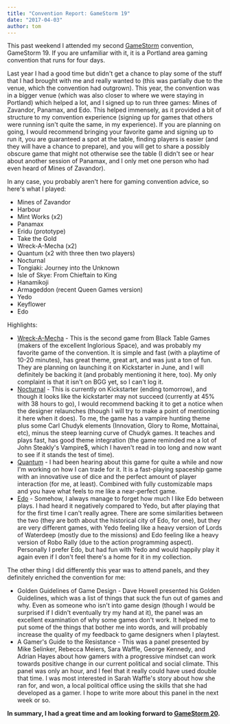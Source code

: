 ```yaml
---
title: "Convention Report: GameStorm 19"
date: "2017-04-03"
author: tom
---
```


This past weekend I attended my second [GameStorm](http://www.gamestorm.org/) convention, GameStorm 19. If you are unfamiliar with it, it is a Portland area gaming convention that runs for four days.

Last year I had a good time but didn't get a chance to play some of the stuff that I had brought with me and really wanted to (this was partially due to the venue, which the convention had outgrown). This year, the convention was in a bigger venue (which was also closer to where we were staying in Portland) which helped a lot, and I signed up to run three games: Mines of Zavandor, Panamax, and Edo. This helped immensely, as it provided a bit of structure to my convention experience (signing up for games that others were running isn't quite the same, in my experience). If you are planning on going, I would recommend bringing your favorite game and signing up to run it, you are guaranteed a spot at the table, finding players is easier (and they will have a chance to prepare), and you will get to share a possibly obscure game that might not otherwise see the table (I didn't see or hear about another session of Panamax, and I only met one person who had even heard of Mines of Zavandor).

In any case, you probably aren't here for gaming convention advice, so here's what I played:

- Mines of Zavandor
- Harbour
- Mint Works (x2)
- Panamax
- Eridu (prototype)
- Take the Gold
- Wreck-A-Mecha (x2)
- Quantum (x2 with three then two players)
- Nocturnal
- Tongiaki: Journey into the Unknown
- Isle of Skye: From Chieftain to King
- Hanamikoji
- Armageddon (recent Queen Games version)
- Yedo
- Keyflower
- Edo



Highlights:

- [Wreck-A-Mecha](http://www.blacktablegames.com/) - This is the second game from Black Table Games (makers of the excellent Inglorious Space), and was probably my favorite game of the convention. It is simple and fast (with a playtime of 10-20 minutes), has great theme, great art, and was just a ton of fun. They are planning on launching it on Kickstarter in June, and I will definitely be backing it (and probably mentioning it here, too). My only complaint is that it isn't on BGG yet, so I can't log it.
- [Nocturnal](https://www.kickstarter.com/projects/195441897/nocturnal-a-vampire-hunting-card-game) - This is currently on Kickstarter (ending tomorrow), and though it looks like the kickstarter may not succeed (currently at 45% with 38 hours to go), I would recommend backing it to get a notice when the designer relaunches (though I will try to make a point of mentioning it here when it does). To me, the game has a vampire hunting theme plus some Carl Chudyk elements (Innovation, Glory to Rome, Mottainai, etc), minus the steep learning curve of Chudyk games. It teaches and plays fast, has good theme integration (the game reminded me a lot of John Steakly's Vampire$, which I haven't read in too long and now want to see if it stands the test of time).
- [Quantum](https://boardgamegeek.com/boardgame/143519/quantum) - I had been hearing about this game for quite a while and now I'm working on how I can trade for it. It is a fast-playing spaceship game with an innovative use of dice and the perfect amount of player interaction (for me, at least). Combined with fully customizable maps and you have what feels to me like a near-perfect game.
- [Edo](https://boardgamegeek.com/boardgame/113636/edo) - Somehow, I always manage to forget how much I like Edo between plays. I had heard it negatively compared to Yedo, but after playing that for the first time I can't really agree. There are some similarities between the two (they are both about the historical city of Edo, for one), but they are very different games, with Yedo feeling like a heavy version of Lords of Waterdeep (mostly due to the missions) and Edo feeling like a heavy version of Robo Rally (due to the action programming aspect). Personally I prefer Edo, but had fun with Yedo and would happily play it again even if I don't feel there's a home for it in my collection.



The other thing I did differently this year was to attend panels, and they definitely enriched the convention for me:

- Golden Guidelines of Game Design - Dave Howell presented his Golden Guidelines, which was a list of things that suck the fun out of games and why. Even as someone who isn't into game design (though I would be surprised if I didn't eventually try my hand at it), the panel was an excellent examination of why some games don't work. It helped me to put some of the things that bother me into words, and will probably increase the quality of my feedback to game designers when I playtest.
- A Gamer's Guide to the Resistance - This was a panel presented by Mike Selinker, Rebecca Meiers, Sara Waffle, George Kennedy, and Adrian Hayes about how gamers with a progressive mindset can work towards positive change in our current political and social climate. This panel was only an hour, and I feel that it really could have used double that time. I was most interested in Sarah Waffle's story about how she ran for, and won, a local political office using the skills that she had developed as a gamer. I hope to write more about this panel in the next week or so.

**In summary, I had a great time and am looking forward to [GameStorm 20](http://www.gamestorm.org/shop/memberships/gamestorm-20-membership/).**
